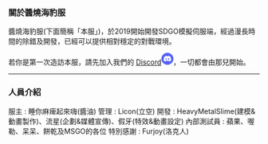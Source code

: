 ### 關於醬燒海豹服

醬燒海豹服(下面簡稱「本服」)，於2019開始開發SDGO模擬伺服端，經過漫長時間的除錯及開發，已經可以提供相對穩定的對戰環境。

若你是第一次造訪本服，請先加入我們的 [Discord](https://discord.gg/b2VqaNb)[![dc](dc24x24.png)](https://discord.gg/b2VqaNb)，一切都會由那兒開始。

------

### 人員介紹
服主 : 睡你麻痺起來嗨(醬油)
管理 : Licon(立空)
開發 : HeavyMetalSlime(建模&動畫製作)、流星(企劃&媒體宣傳)、假牙(特效&動畫設定)
內部測試員 : 蘋果、喔勒、呆呆、餅乾及MSGO的各位
特別感謝 : Furjoy(洛克人)

